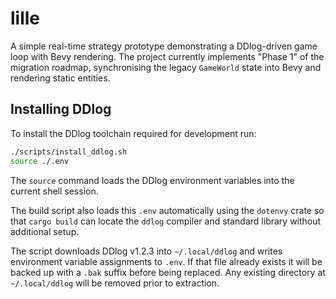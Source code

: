 # lille

A simple real-time strategy prototype demonstrating a DDlog-driven
game loop with Bevy rendering. The project currently implements
"Phase 1" of the migration roadmap, synchronising the legacy
`GameWorld` state into Bevy and rendering static entities.

## Installing DDlog

To install the DDlog toolchain required for development run:

```bash
./scripts/install_ddlog.sh
source ./.env
```

The `source` command loads the DDlog environment variables into the
current shell session.

The build script also loads this `.env` automatically using the
`dotenvy` crate so that `cargo build` can locate the `ddlog` compiler
and standard library without additional setup.

The script downloads DDlog v1.2.3 into `~/.local/ddlog` and writes
environment variable assignments to `.env`. If that file
already exists it will be backed up with a `.bak` suffix before
being replaced. Any existing directory at `~/.local/ddlog` will be
removed prior to extraction.
